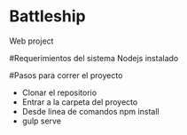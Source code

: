 # Battleship
Web project



#Requerimientos del sistema
Nodejs instalado


#Pasos para correr el proyecto
- Clonar el repositorio
- Entrar a la carpeta del proyecto
- Desde linea de comandos npm install
- gulp serve
